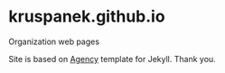 # kruspanek.github.io
Organization web pages

Site is based on [Agency](https://startbootstrap.com/template-overviews/agency/) template for Jekyll. Thank you.